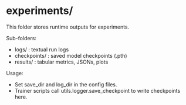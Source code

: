 # experiments/

This folder stores runtime outputs for experiments.

Sub-folders:
- logs/         : textual run logs
- checkpoints/  : saved model checkpoints (.pth)
- results/      : tabular metrics, JSONs, plots

Usage:
- Set save_dir and log_dir in the config files.
- Trainer scripts call utils.logger.save_checkpoint to write checkpoints here.
